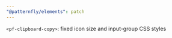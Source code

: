 ```yaml
---
"@patternfly/elements": patch
---
```


`<pf-clipboard-copy>`: fixed icon size and input-group CSS styles
